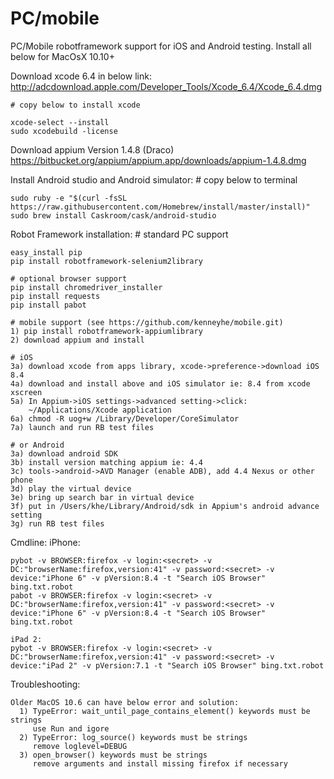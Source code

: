 # PC/mobile
PC/Mobile robotframework support for iOS and Android testing. Install all below for MacOsX 10.10+

  Download xcode 6.4 in below link:
    http://adcdownload.apple.com/Developer_Tools/Xcode_6.4/Xcode_6.4.dmg
    
    # copy below to install xcode
    
    xcode-select --install  
    sudo xcodebuild -license
  
  Download appium Version 1.4.8 (Draco)
    https://bitbucket.org/appium/appium.app/downloads/appium-1.4.8.dmg
    
  Install Android studio and Android simulator:
    # copy below to terminal
    
    sudo ruby -e "$(curl -fsSL https://raw.githubusercontent.com/Homebrew/install/master/install)"
    sudo brew install Caskroom/cask/android-studio

  Robot Framework installation:
    # standard PC support

    easy_install pip
    pip install robotframework-selenium2library
    
    # optional browser support
    pip install chromedriver_installer
    pip install requests
    pip install pabot
    
    # mobile support (see https://github.com/kenneyhe/mobile.git)
    1) pip install robotframework-appiumlibrary
    2) download appium and install
    
    # iOS
    3a) download xcode from apps library, xcode->preference->download iOS 8.4
    4a) download and install above and iOS simulator ie: 8.4 from xcode xscreen
    5a) In Appium->iOS settings->advanced setting->click:
        ~/Applications/Xcode application
    6a) chmod -R uog+w /Library/Developer/CoreSimulator
    7a) launch and run RB test files
    
    # or Android
    3a) download android SDK
    3b) install version matching appium ie: 4.4
    3c) tools->android->AVD Manager (enable ADB), add 4.4 Nexus or other phone
    3d) play the virtual device
    3e) bring up search bar in virtual device
    3f) put in /Users/khe/Library/Android/sdk in Appium's android advance setting
    3g) run RB test files

  Cmdline:
    iPhone:

    pybot -v BROWSER:firefox -v login:<secret> -v DC:"browserName:firefox,version:41" -v password:<secret> -v device:"iPhone 6" -v pVersion:8.4 -t "Search iOS Browser" bing.txt.robot  
    pabot -v BROWSER:firefox -v login:<secret> -v DC:"browserName:firefox,version:41" -v password:<secret> -v device:"iPhone 6" -v pVersion:8.4 -t "Search iOS Browser" bing.txt.robot  

    iPad 2:
    pybot -v BROWSER:firefox -v login:<secret> -v DC:"browserName:firefox,version:41" -v password:<secret> -v device:"iPad 2" -v pVersion:7.1 -t "Search iOS Browser" bing.txt.robot

Troubleshooting:

    Older MacOS 10.6 can have below error and solution:
      1) TypeError: wait_until_page_contains_element() keywords must be strings
         use Run and igore
      2) TypeError: log_source() keywords must be strings
         remove loglevel=DEBUG
      3) open_browser() keywords must be strings
         remove arguments and install missing firefox if necessary
